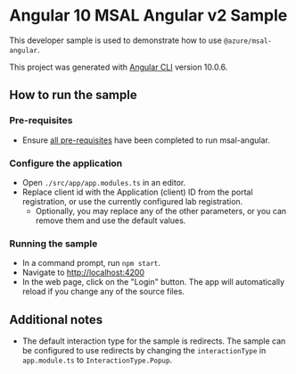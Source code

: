 # Angular 10 MSAL Angular v2 Sample

This developer sample is used to demonstrate how to use `@azure/msal-angular`.

This project was generated with [Angular CLI](https://github.com/angular/angular-cli) version 10.0.6.

## How to run the sample

### Pre-requisites
- Ensure [all pre-requisites](https://github.com/AzureAD/microsoft-authentication-library-for-js/blob/dev/lib/msal-angular/README.md) have been completed to run msal-angular.

### Configure the application
- Open `./src/app/app.modules.ts` in an editor.
- Replace client id with the Application (client) ID from the portal registration, or use the currently configured lab registration. 
  - Optionally, you may replace any of the other parameters, or you can remove them and use the default values.

### Running the sample
- In a command prompt, run `npm start`.
- Navigate to [http://localhost:4200](http://localhost:4200)
- In the web page, click on the "Login" button. The app will automatically reload if you change any of the source files.

## Additional notes
- The default interaction type for the sample is redirects. The sample can be configured to use redirects by changing the `interactionType` in `app.module.ts` to `InteractionType.Popup`. 
